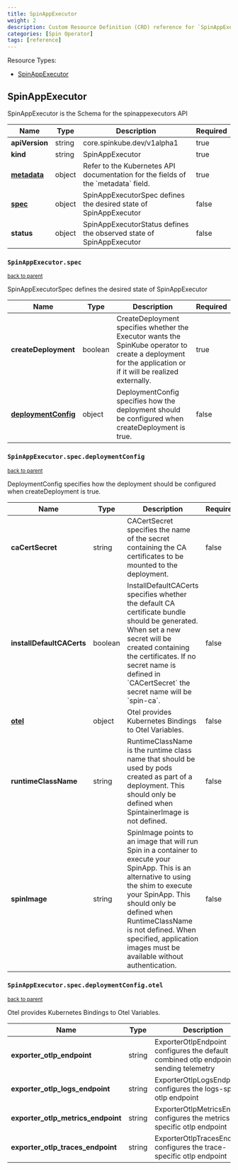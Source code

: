```yaml
---
title: SpinAppExecutor
weight: 2
description: Custom Resource Definition (CRD) reference for `SpinAppExecutor`
categories: [Spin Operator]
tags: [reference]
---
```

Resource Types:

- [SpinAppExecutor](#spinappexecutor)

## SpinAppExecutor

SpinAppExecutor is the Schema for the spinappexecutors API

<table>
    <thead>
        <tr>
            <th>Name</th>
            <th>Type</th>
            <th>Description</th>
            <th>Required</th>
        </tr>
    </thead>
    <tbody><tr>
      <td><b>apiVersion</b></td>
      <td>string</td>
      <td>core.spinkube.dev/v1alpha1</td>
      <td>true</td>
      </tr>
      <tr>
      <td><b>kind</b></td>
      <td>string</td>
      <td>SpinAppExecutor</td>
      <td>true</td>
      </tr>
      <tr>
      <td><b><a href="https://kubernetes.io/docs/reference/generated/kubernetes-api/v1.27/#objectmeta-v1-meta">metadata</a></b></td>
      <td>object</td>
      <td>Refer to the Kubernetes API documentation for the fields of the `metadata` field.</td>
      <td>true</td>
      </tr><tr>
        <td><b><a href="#spinappexecutorspec">spec</a></b></td>
        <td>object</td>
        <td>
          SpinAppExecutorSpec defines the desired state of SpinAppExecutor<br/>
        </td>
        <td>false</td>
      </tr><tr>
        <td><b>status</b></td>
        <td>object</td>
        <td>
          SpinAppExecutorStatus defines the observed state of SpinAppExecutor<br/>
        </td>
        <td>false</td>
      </tr></tbody>
</table>


### `SpinAppExecutor.spec` 
<small>[back to parent](#spinappexecutor)</small>


SpinAppExecutorSpec defines the desired state of SpinAppExecutor

<table>
    <thead>
        <tr>
            <th>Name</th>
            <th>Type</th>
            <th>Description</th>
            <th>Required</th>
        </tr>
    </thead>
    <tbody><tr>
        <td><b>createDeployment</b></td>
        <td>boolean</td>
        <td>
          CreateDeployment specifies whether the Executor wants the SpinKube operator
to create a deployment for the application or if it will be realized externally.<br/>
        </td>
        <td>true</td>
      </tr><tr>
        <td><b><a href="#spinappexecutorspecdeploymentconfig">deploymentConfig</a></b></td>
        <td>object</td>
        <td>
          DeploymentConfig specifies how the deployment should be configured when
createDeployment is true.<br/>
        </td>
        <td>false</td>
      </tr></tbody>
</table>


### `SpinAppExecutor.spec.deploymentConfig` 
<small>[back to parent](#spinappexecutorspec)</small>


DeploymentConfig specifies how the deployment should be configured when
createDeployment is true.

<table>
    <thead>
        <tr>
            <th>Name</th>
            <th>Type</th>
            <th>Description</th>
            <th>Required</th>
        </tr>
    </thead>
    <tbody><tr>
        <td><b>caCertSecret</b></td>
        <td>string</td>
        <td>
          CACertSecret specifies the name of the secret containing the CA
certificates to be mounted to the deployment.<br/>
        </td>
        <td>false</td>
      </tr><tr>
        <td><b>installDefaultCACerts</b></td>
        <td>boolean</td>
        <td>
          InstallDefaultCACerts specifies whether the default CA
certificate bundle should be generated. When set a new secret
will be created containing the certificates. If no secret name is
defined in `CACertSecret` the secret name will be `spin-ca`.<br/>
        </td>
        <td>false</td>
      </tr><tr>
        <td><b><a href="#spinappexecutorspecdeploymentconfigotel">otel</a></b></td>
        <td>object</td>
        <td>
          Otel provides Kubernetes Bindings to Otel Variables.<br/>
        </td>
        <td>false</td>
      </tr><tr>
        <td><b>runtimeClassName</b></td>
        <td>string</td>
        <td>
          RuntimeClassName is the runtime class name that should be used by pods created
as part of a deployment. This should only be defined when SpintainerImage is not defined.<br/>
        </td>
        <td>false</td>
      </tr><tr>
        <td><b>spinImage</b></td>
        <td>string</td>
        <td>
          SpinImage points to an image that will run Spin in a container to execute
your SpinApp. This is an alternative to using the shim to execute your
SpinApp. This should only be defined when RuntimeClassName is not
defined. When specified, application images must be available without
authentication.<br/>
        </td>
        <td>false</td>
      </tr></tbody>
</table>


### `SpinAppExecutor.spec.deploymentConfig.otel` 
<small>[back to parent](#spinappexecutorspecdeploymentconfig)</small>


Otel provides Kubernetes Bindings to Otel Variables.

<table>
    <thead>
        <tr>
            <th>Name</th>
            <th>Type</th>
            <th>Description</th>
            <th>Required</th>
        </tr>
    </thead>
    <tbody><tr>
        <td><b>exporter_otlp_endpoint</b></td>
        <td>string</td>
        <td>
          ExporterOtlpEndpoint configures the default combined otlp endpoint for sending telemetry<br/>
        </td>
        <td>false</td>
      </tr><tr>
        <td><b>exporter_otlp_logs_endpoint</b></td>
        <td>string</td>
        <td>
          ExporterOtlpLogsEndpoint configures the logs-specific otlp endpoint<br/>
        </td>
        <td>false</td>
      </tr><tr>
        <td><b>exporter_otlp_metrics_endpoint</b></td>
        <td>string</td>
        <td>
          ExporterOtlpMetricsEndpoint configures the metrics-specific otlp endpoint<br/>
        </td>
        <td>false</td>
      </tr><tr>
        <td><b>exporter_otlp_traces_endpoint</b></td>
        <td>string</td>
        <td>
          ExporterOtlpTracesEndpoint configures the trace-specific otlp endpoint<br/>
        </td>
        <td>false</td>
      </tr></tbody>
</table>


